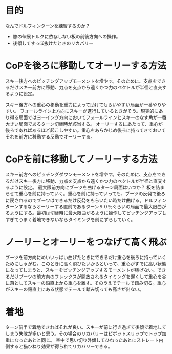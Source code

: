 # 目的
なんでドルフィンターンを練習するのか？

- 膝の伸展トルクに依存しない板の前後方向への操作。
- 後傾してすっぽ抜けたときのリカバリー
# CoPを後ろに移動してオーリーする方法
スキー後方へのピッチングアップモーメントを増やす。そのために、支点をできるだけスキー前方に移動、力点を支点から遠くかつ力のベクトルが半径と直交するように設定。

スキー後方への重心の移動を重力によって助けてもらいやすい局面が一番やりやすい。
フォールライン上方向にスキーが進行しているときがそう。現実的にあり得る局面ではヨーイング方向においてフォールラインとスキーのなす角が一番大きい局面であるターン切替時が該当する。
オーリーするにあたって、重心が後ろであればあるほど起こしやすい。重心をあらかじめ後ろに持ってきておいてそれを前方に移動する反動でオーリーする。

# CoPを前に移動してノーリーする方法
スキー前方へのピッチングダウンモーメントを増やす。そのために、支点をできるだけスキー後方に移動、力点を支点から遠くかつ力のベクトルが半径と直交するように設定。
最大限前方向にブーツを曲げるターン局面はいつか？
板を詰まらせて重心を前に持っていく。重心を前に持っていっても、ブーツの反発で後ろに戻されるのでブーツはできるだけ反発をもらいたい時だけ曲げる。ドルフィンターンするならオーリーする直前であるターン９０％ぐらいの局面で最大限曲がるようにする。最初は切替時に最大限曲がるように操作してピッチングアップしすぎてうまく着地できないならタイミングを前にずらしていく。

# ノーリーとオーリーをつなげて高く飛ぶ
ブーツを前方向にめいいっぱい曲げたときにできるだけ重心を後ろに持っていくためにしゃがむ。このときに高く飛びたいからといって、重心がすでに高い状態になってしまうと、スキーをピッチングアップするモーメントが稼げない。できるだけブーツの前方向のフレックスが開放されるタイミングを遅くして重心を谷に落としてスキーの鉛直上から重心を離す。そのうえでテールで踏み切る。重心がスキーの鉛直上にある状態でテールで踏み切っても高さが出ない。

# 着地
ターン前半で着地できればそれが良い。スキーが前に行き過ぎて後傾で着地してしまう失敗が多いと思う。その場合のリカバリーはピボットスリップでトップ加重になったあとと同じ。
空中で思い切り外傾してひねったあとにストレート内倒すると猫ひねり効果が得られてリカバリーできる。
